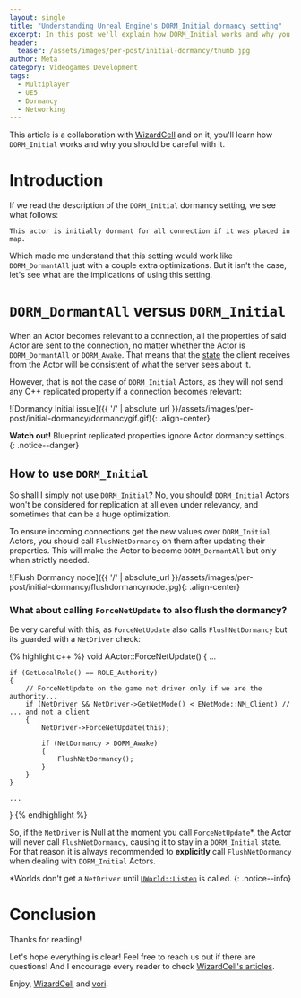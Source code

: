 ```yaml
---
layout: single
title: "Understanding Unreal Engine's DORM_Initial dormancy setting"
excerpt: In this post we'll explain how DORM_Initial works and why you should be careful with it.
header:
  teaser: /assets/images/per-post/initial-dormancy/thumb.jpg
author: Meta
category: Videogames Development
tags:
  - Multiplayer
  - UE5
  - Dormancy
  - Networking
---
```


This article is a collaboration with [WizardCell](https://twitter.com/wizardcells) and on it, you'll learn how `DORM_Initial` works and why you should be careful with it. 

# Introduction

If we read the description of the `DORM_Initial` dormancy setting, we see what follows: 
``` 
This actor is initially dormant for all connection if it was placed in map.
```

Which made me understand that this setting would work like `DORM_DormantAll` just with a couple extra optimizations. But it isn't the case, let's see what are the implications of using this setting.

# `DORM_DormantAll` versus `DORM_Initial`

When an Actor becomes relevant to a connection, all the properties of said Actor are sent to the connection, no matter whether the Actor is `DORM_DormantAll` or `DORM_Awake`. That means that the [state](https://vorixo.github.io/devtricks/stateful-events-multiplayer/) the client receives from the Actor will be consistent of what the server sees about it.

However, that is not the case of `DORM_Initial` Actors, as they will not send any C++ replicated property if a connection becomes relevant:

![Dormancy Initial issue]({{ '/' | absolute_url }}/assets/images/per-post/initial-dormancy/dormancygif.gif){: .align-center}

**Watch out!** Blueprint replicated properties ignore Actor dormancy settings.
{: .notice--danger}

## How to use `DORM_Initial`

So shall I simply not use `DORM_Initial`? No, you should! `DORM_Initial` Actors won't be considered for replication at all even under relevancy, and sometimes that can be a huge optimization.

To ensure incoming connections get the new values over `DORM_Initial` Actors, you should call `FlushNetDormancy` on them after updating their properties. This will make the Actor to become `DORM_DormantAll` but only when strictly needed.

![Flush Dormancy node]({{ '/' | absolute_url }}/assets/images/per-post/initial-dormancy/flushdormancynode.jpg){: .align-center}


### What about calling `ForceNetUpdate` to also flush the dormancy?

Be very careful with this, as `ForceNetUpdate` also calls `FlushNetDormancy` but its guarded with a `NetDriver` check:

{% highlight c++ %}
void AActor::ForceNetUpdate()
{
	...

	if (GetLocalRole() == ROLE_Authority)
	{
		// ForceNetUpdate on the game net driver only if we are the authority...
		if (NetDriver && NetDriver->GetNetMode() < ENetMode::NM_Client) // ... and not a client
		{
			NetDriver->ForceNetUpdate(this);

			if (NetDormancy > DORM_Awake)
			{
				FlushNetDormancy();
			}
		}
	}

	...
}
{% endhighlight %}

So, if the `NetDriver` is Null at the moment you call `ForceNetUpdate`*, the Actor will never call `FlushNetDormancy`, causing it to stay in a `DORM_Initial` state. For that reason it is always recommended to **explicitly** call `FlushNetDormancy` when dealing with `DORM_Initial` Actors.

*Worlds don't get a `NetDriver` until [`UWorld::Listen`](https://docs.unrealengine.com/4.26/en-US/API/Runtime/Engine/Engine/UWorld/Listen/) is called.
{: .notice--info}

# Conclusion

Thanks for reading! 

Let's hope everything is clear! Feel free to reach us out if there are questions! 
And I encourage every reader to check [WizardCell's articles](https://wizardcell.com/).

Enjoy, [WizardCell](https://twitter.com/wizardcells) and [vori](https://twitter.com/vorixo).